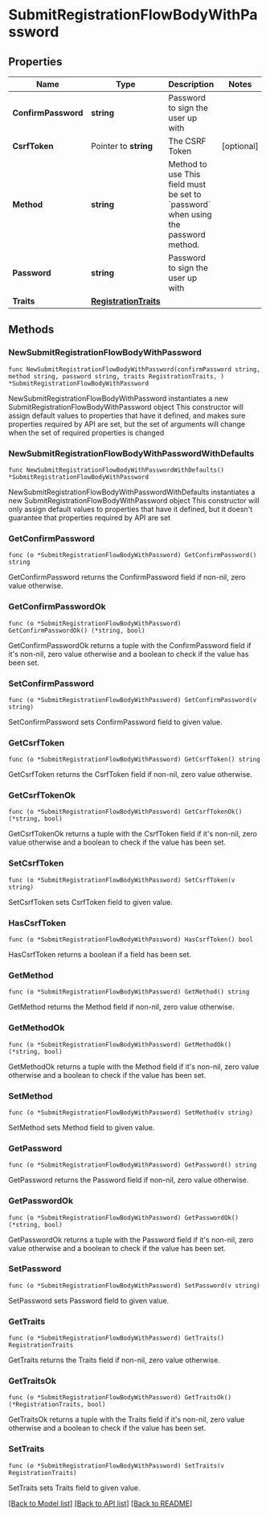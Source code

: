 # SubmitRegistrationFlowBodyWithPassword

## Properties

Name | Type | Description | Notes
------------ | ------------- | ------------- | -------------
**ConfirmPassword** | **string** | Password to sign the user up with | 
**CsrfToken** | Pointer to **string** | The CSRF Token | [optional] 
**Method** | **string** | Method to use  This field must be set to &#x60;password&#x60; when using the password method. | 
**Password** | **string** | Password to sign the user up with | 
**Traits** | [**RegistrationTraits**](RegistrationTraits.md) |  | 

## Methods

### NewSubmitRegistrationFlowBodyWithPassword

`func NewSubmitRegistrationFlowBodyWithPassword(confirmPassword string, method string, password string, traits RegistrationTraits, ) *SubmitRegistrationFlowBodyWithPassword`

NewSubmitRegistrationFlowBodyWithPassword instantiates a new SubmitRegistrationFlowBodyWithPassword object
This constructor will assign default values to properties that have it defined,
and makes sure properties required by API are set, but the set of arguments
will change when the set of required properties is changed

### NewSubmitRegistrationFlowBodyWithPasswordWithDefaults

`func NewSubmitRegistrationFlowBodyWithPasswordWithDefaults() *SubmitRegistrationFlowBodyWithPassword`

NewSubmitRegistrationFlowBodyWithPasswordWithDefaults instantiates a new SubmitRegistrationFlowBodyWithPassword object
This constructor will only assign default values to properties that have it defined,
but it doesn't guarantee that properties required by API are set

### GetConfirmPassword

`func (o *SubmitRegistrationFlowBodyWithPassword) GetConfirmPassword() string`

GetConfirmPassword returns the ConfirmPassword field if non-nil, zero value otherwise.

### GetConfirmPasswordOk

`func (o *SubmitRegistrationFlowBodyWithPassword) GetConfirmPasswordOk() (*string, bool)`

GetConfirmPasswordOk returns a tuple with the ConfirmPassword field if it's non-nil, zero value otherwise
and a boolean to check if the value has been set.

### SetConfirmPassword

`func (o *SubmitRegistrationFlowBodyWithPassword) SetConfirmPassword(v string)`

SetConfirmPassword sets ConfirmPassword field to given value.


### GetCsrfToken

`func (o *SubmitRegistrationFlowBodyWithPassword) GetCsrfToken() string`

GetCsrfToken returns the CsrfToken field if non-nil, zero value otherwise.

### GetCsrfTokenOk

`func (o *SubmitRegistrationFlowBodyWithPassword) GetCsrfTokenOk() (*string, bool)`

GetCsrfTokenOk returns a tuple with the CsrfToken field if it's non-nil, zero value otherwise
and a boolean to check if the value has been set.

### SetCsrfToken

`func (o *SubmitRegistrationFlowBodyWithPassword) SetCsrfToken(v string)`

SetCsrfToken sets CsrfToken field to given value.

### HasCsrfToken

`func (o *SubmitRegistrationFlowBodyWithPassword) HasCsrfToken() bool`

HasCsrfToken returns a boolean if a field has been set.

### GetMethod

`func (o *SubmitRegistrationFlowBodyWithPassword) GetMethod() string`

GetMethod returns the Method field if non-nil, zero value otherwise.

### GetMethodOk

`func (o *SubmitRegistrationFlowBodyWithPassword) GetMethodOk() (*string, bool)`

GetMethodOk returns a tuple with the Method field if it's non-nil, zero value otherwise
and a boolean to check if the value has been set.

### SetMethod

`func (o *SubmitRegistrationFlowBodyWithPassword) SetMethod(v string)`

SetMethod sets Method field to given value.


### GetPassword

`func (o *SubmitRegistrationFlowBodyWithPassword) GetPassword() string`

GetPassword returns the Password field if non-nil, zero value otherwise.

### GetPasswordOk

`func (o *SubmitRegistrationFlowBodyWithPassword) GetPasswordOk() (*string, bool)`

GetPasswordOk returns a tuple with the Password field if it's non-nil, zero value otherwise
and a boolean to check if the value has been set.

### SetPassword

`func (o *SubmitRegistrationFlowBodyWithPassword) SetPassword(v string)`

SetPassword sets Password field to given value.


### GetTraits

`func (o *SubmitRegistrationFlowBodyWithPassword) GetTraits() RegistrationTraits`

GetTraits returns the Traits field if non-nil, zero value otherwise.

### GetTraitsOk

`func (o *SubmitRegistrationFlowBodyWithPassword) GetTraitsOk() (*RegistrationTraits, bool)`

GetTraitsOk returns a tuple with the Traits field if it's non-nil, zero value otherwise
and a boolean to check if the value has been set.

### SetTraits

`func (o *SubmitRegistrationFlowBodyWithPassword) SetTraits(v RegistrationTraits)`

SetTraits sets Traits field to given value.



[[Back to Model list]](../README.md#documentation-for-models) [[Back to API list]](../README.md#documentation-for-api-endpoints) [[Back to README]](../README.md)


